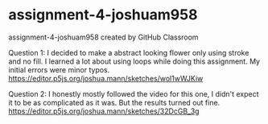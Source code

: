 # assignment-4-joshuam958
assignment-4-joshuam958 created by GitHub Classroom

Question 1: I decided to make a abstract looking flower only using stroke and no fill. I learned a lot about using loops while doing this assignment. My initial errors were minor typos.
https://editor.p5js.org/joshua.mann/sketches/wol1wWJKiw

Question 2: I honestly mostly followed the video for this one, I didn't expect it to be as complicated as it was. But the results turned out fine.
https://editor.p5js.org/joshua.mann/sketches/32DcGB_3g
